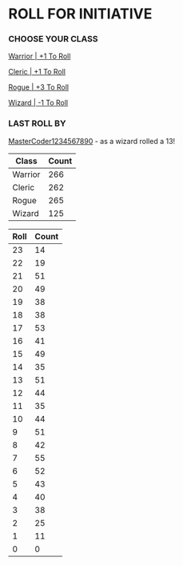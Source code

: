 # ROLL FOR INITIATIVE
### CHOOSE YOUR CLASS

[Warrior | +1 To Roll](https://github.com/benjaminsampica/benjaminsampica/issues/new?title=roll%7Cwarrior&body=Just+click+%27Submit+new+issue%27.)

[Cleric | +1 To Roll](https://github.com/benjaminsampica/benjaminsampica/issues/new?title=roll%7Ccleric&body=Just+click+%27Submit+new+issue%27.)

[Rogue | +3 To Roll](https://github.com/benjaminsampica/benjaminsampica/issues/new?title=roll%7Crogue&body=Just+click+%27Submit+new+issue%27.)

[Wizard | -1 To Roll](https://github.com/benjaminsampica/benjaminsampica/issues/new?title=roll%7Cwizard&body=Just+click+%27Submit+new+issue%27.)
### LAST ROLL BY
[MasterCoder1234567890](https://www.github.com/MasterCoder1234567890) - as a wizard rolled a 13!

|Class|Count|
|-|-|
|Warrior|266|
|Cleric|262|
|Rogue|265|
|Wizard|125|

|Roll|Count|
|-|-|
|23|14
|22|19
|21|51
|20|49
|19|38
|18|38
|17|53
|16|41
|15|49
|14|35
|13|51
|12|44
|11|35
|10|44
|9|51
|8|42
|7|55
|6|52
|5|43
|4|40
|3|38
|2|25
|1|11
|0|0
